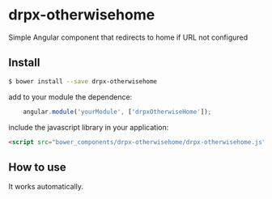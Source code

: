 drpx-otherwisehome
==================

Simple Angular component that redirects to home if URL not configured


Install
-------

```bash
$ bower install --save drpx-otherwisehome
```

add to your module the dependence:

```javascript
    angular.module('yourModule', ['drpxOtherwiseHome']);
```

include the javascript library in your application:

```html
<script src="bower_components/drpx-otherwisehome/drpx-otherwisehome.js"></script>
```


How to use
----------

It works automatically.